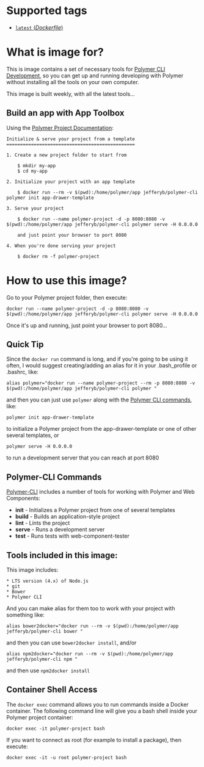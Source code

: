 # Supported tags

-	[`latest` (*Dockerfile*)](https://github.com/jefferyb/docker-polymer-cli/blob/master/Dockerfile)

# What is image for?
This is image contains a set of necessary tools for [Polymer CLI Development](https://www.polymer-project.org/1.0/start/toolbox/set-up),
so you can get up and running developing with Polymer without installing all the tools on your own computer.

This image is built weekly, with all the latest tools...

## Build an app with App Toolbox

Using the [Polymer Project Documentation](https://www.polymer-project.org/1.0/start/toolbox/set-up):

	Initialize & serve your project from a template
	===============================================

	1. Create a new project folder to start from

		$ mkdir my-app
		$ cd my-app

	2. Initialize your project with an app template

		$ docker run --rm -v $(pwd):/home/polymer/app jefferyb/polymer-cli polymer init app-drawer-template

	3. Serve your project

		$ docker run --name polymer-project -d -p 8080:8080 -v $(pwd):/home/polymer/app jefferyb/polymer-cli polymer serve -H 0.0.0.0

		and just point your browser to port 8080

	4. When you're done serving your project

		$ docker rm -f polymer-project

# How to use this image?

Go to your Polymer project folder, then execute:

```console
docker run --name polymer-project -d -p 8080:8080 -v $(pwd):/home/polymer/app jefferyb/polymer-cli polymer serve -H 0.0.0.0
```

Once it's up and running, just point your browser to port 8080...

## Quick Tip

Since the `docker run` command is long, and if you're going to be using it often, I would suggest creating/adding an alias for it in your .bash_profile or .bashrc, like:

```console
alias polymer="docker run --name polymer-project --rm -p 8080:8080 -v $(pwd):/home/polymer/app jefferyb/polymer-cli polymer "
```

and then you can just use `polymer` along with the [Polymer CLI commands](https://github.com/Polymer/polymer-cli), like:

```console
polymer init app-drawer-template
```
to initialize a Polymer project from the app-drawer-template or one of other several templates, or

```console
polymer serve -H 0.0.0.0
```
to run a development server that you can reach at port 8080

## Polymer-CLI Commands

[Polymer-CLI](https://github.com/Polymer/polymer-cli) includes a number of tools for working with Polymer and Web Components:

  * __init__ - Initializes a Polymer project from one of several templates
  * __build__	- Builds an application-style project
  * __lint__ - Lints the project
  * __serve__	- Runs a development server
  * __test__ - Runs tests with web-component-tester

## Tools included in this image:

This image includes:

	* LTS version (4.x) of Node.js
	* git
	* Bower
	* Polymer CLI

And you can make alias for them too to work with your project with something like:
```console
alias bower2docker="docker run --rm -v $(pwd):/home/polymer/app jefferyb/polymer-cli bower "
```
and then you can use `bower2docker install`, and/or
```console
alias npm2docker="docker run --rm -v $(pwd):/home/polymer/app jefferyb/polymer-cli npm "
```
and then use `npm2docker install`

## Container Shell Access

The `docker exec` command allows you to run commands inside a Docker container. The following command line will give you a bash shell inside your Polymer project container:

```console
docker exec -it polymer-project bash
```

If you want to connect as root (for example to install a package), then execute:

```console
docker exec -it -u root polymer-project bash
```
